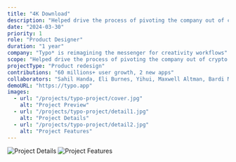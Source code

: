 ```yaml
---
title: "4K Download"
description: "Helped drive the process of pivoting the company out of crypto into a creativity tool"
date: "2024-03-30"
priority: 1
role: "Product Designer"
duration: "1 year"
company: "Typo* is reimagining the messenger for creativity workflows"
scope: "Helped drive the process of pivoting the company out of crypto into a creativity tool"
projectType: "Product redesign"
contributions: "60 millions+ user growth, 2 new apps"
collaborators: "Sahil Handa, Eli Burnes, Yihui, Maxwell Altman, Bardi Moradi, Ayo"
demoURL: "https://typo.app"
images:
  - url: "/projects/typo-project/cover.jpg"
    alt: "Project Preview"
  - url: "/projects/typo-project/detail1.jpg"
    alt: "Project Details"
  - url: "/projects/typo-project/detail2.jpg"
    alt: "Project Features"
---
```


<div class="flex flex-col gap-4 max-w-4xl mx-auto">
  <div class="grid grid-cols-2 gap-4">
    <img src="/projects/typo-project/detail1.jpg" alt="Project Details" class="w-full aspect-[3/4] max-h-[300px] object-cover rounded-lg bg-gray-100" />
    <img src="/projects/typo-project/detail2.jpg" alt="Project Features" class="w-full aspect-[3/4] max-h-[300px] object-cover rounded-lg bg-gray-100" />
  </div>
</div> 